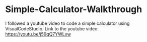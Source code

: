 # Simple-Calculator-Walkthrough

I followed a youtube video to code a simple calculator using VisualCodeStudio.
Link to the youtube video: https://youtu.be/j59qQ7YWLxw
